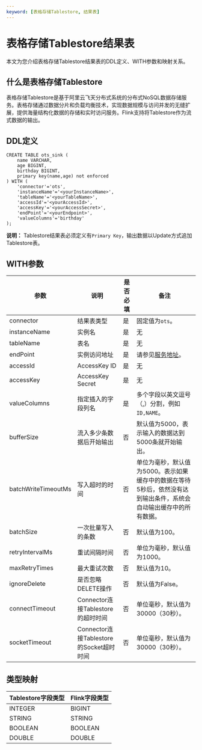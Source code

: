 ```yaml
---
keyword: [表格存储Tablestore, 结果表]
---
```


# 表格存储Tablestore结果表

本文为您介绍表格存储Tablestore结果表的DDL定义、WITH参数和映射关系。

## 什么是表格存储Tablestore

表格存储Tablestore是基于阿里云飞天分布式系统的分布式NoSQL数据存储服务。表格存储通过数据分片和负载均衡技术，实现数据规模与访问并发的无缝扩展，提供海量结构化数据的存储和实时访问服务。Flink支持将Tablestore作为流式数据的输出。

## DDL定义

```
CREATE TABLE ots_sink (
    name VARCHAR,
    age BIGINT,
    birthday BIGINT,
    primary key(name,age) not enforced
) WITH (
    'connector'='ots',
    'instanceName'='<yourInstanceName>',
    'tableName'='<yourTableName>',
    'accessId'='<yourAccessId>',
    'accessKey'='<yourAccessSecret>',
    'endPoint'='<yourEndpoint>',
    'valueColumns'='birthday'
); 
```

**说明：** Tablestore结果表必须定义有`Primary Key`，输出数据以Update方式追加Tablestore表。

## WITH参数

|参数|说明|是否必填|备注|
|--|--|----|--|
|connector|结果表类型|是|固定值为`ots`。|
|instanceName|实例名|是|无|
|tableName|表名|是|无|
|endPoint|实例访问地址|是|请参见[服务地址](/cn.zh-CN/功能介绍/基础概念/服务地址.md)。|
|accessId|AccessKey ID|是|无|
|accessKey|AccessKey Secret|是|无|
|valueColumns|指定插入的字段列名|是|多个字段以英文逗号（,）分割，例如`ID,NAME`。|
|bufferSize|流入多少条数据后开始输出|否|默认值为5000，表示输入的数据达到5000条就开始输出。|
|batchWriteTimeoutMs|写入超时的时间|否|单位为毫秒，默认值为5000。表示如果缓存中的数据在等待5秒后，依然没有达到输出条件，系统会自动输出缓存中的所有数据。|
|batchSize|一次批量写入的条数|否|默认值为100。|
|retryIntervalMs|重试间隔时间|否|单位为毫秒，默认值为1000。|
|maxRetryTimes|最大重试次数|否|默认值为10。|
|ignoreDelete|是否忽略DELETE操作|否|默认值为False。|
|connectTimeout|Connector连接Tablestore的超时时间|否|单位毫秒，默认值为30000（30秒）。|
|socketTimeout|Connector连接Tablestore的Socket超时时间|否|单位毫秒，默认值为30000（30秒）。|

## 类型映射

|Tablestore字段类型|Flink字段类型|
|--------------|---------|
|INTEGER|BIGINT|
|STRING|STRING|
|BOOLEAN|BOOLEAN|
|DOUBLE|DOUBLE|

